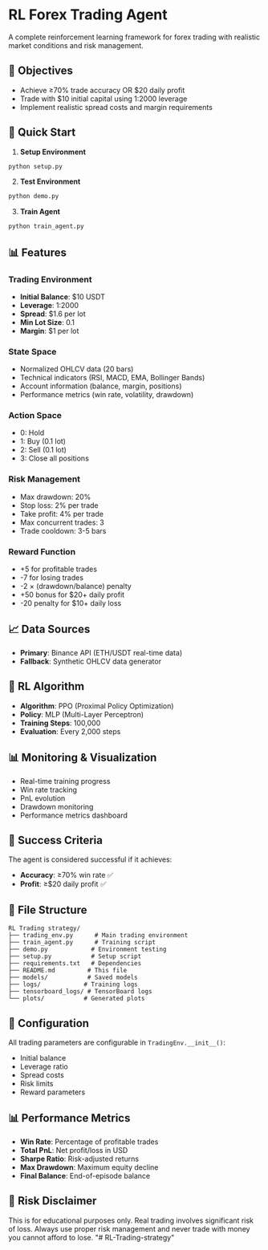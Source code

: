 # RL Forex Trading Agent

A complete reinforcement learning framework for forex trading with realistic market conditions and risk management.

## 🎯 Objectives
- Achieve ≥70% trade accuracy OR $20 daily profit
- Trade with $10 initial capital using 1:2000 leverage
- Implement realistic spread costs and margin requirements

## 🚀 Quick Start

1. **Setup Environment**
```bash
python setup.py
```

2. **Test Environment**
```bash
python demo.py
```

3. **Train Agent**
```bash
python train_agent.py
```

## 📊 Features

### Trading Environment
- **Initial Balance**: $10 USDT
- **Leverage**: 1:2000
- **Spread**: $1.6 per lot
- **Min Lot Size**: 0.1
- **Margin**: $1 per lot

### State Space
- Normalized OHLCV data (20 bars)
- Technical indicators (RSI, MACD, EMA, Bollinger Bands)
- Account information (balance, margin, positions)
- Performance metrics (win rate, volatility, drawdown)

### Action Space
- 0: Hold
- 1: Buy (0.1 lot)
- 2: Sell (0.1 lot)  
- 3: Close all positions

### Risk Management
- Max drawdown: 20%
- Stop loss: 2% per trade
- Take profit: 4% per trade
- Max concurrent trades: 3
- Trade cooldown: 3-5 bars

### Reward Function
- +5 for profitable trades
- -7 for losing trades
- -2 × (drawdown/balance) penalty
- +50 bonus for $20+ daily profit
- -20 penalty for $10+ daily loss

## 📈 Data Sources
- **Primary**: Binance API (ETH/USDT real-time data)
- **Fallback**: Synthetic OHLCV data generator

## 🧠 RL Algorithm
- **Algorithm**: PPO (Proximal Policy Optimization)
- **Policy**: MLP (Multi-Layer Perceptron)
- **Training Steps**: 100,000
- **Evaluation**: Every 2,000 steps

## 📊 Monitoring & Visualization
- Real-time training progress
- Win rate tracking
- PnL evolution
- Drawdown monitoring
- Performance metrics dashboard

## 🎯 Success Criteria
The agent is considered successful if it achieves:
- **Accuracy**: ≥70% win rate ✅
- **Profit**: ≥$20 daily profit ✅

## 📁 File Structure
```
RL Trading strategy/
├── trading_env.py      # Main trading environment
├── train_agent.py      # Training script
├── demo.py            # Environment testing
├── setup.py           # Setup script
├── requirements.txt   # Dependencies
├── README.md         # This file
├── models/           # Saved models
├── logs/            # Training logs
├── tensorboard_logs/ # TensorBoard logs
└── plots/           # Generated plots
```

## 🔧 Configuration
All trading parameters are configurable in `TradingEnv.__init__()`:
- Initial balance
- Leverage ratio
- Spread costs
- Risk limits
- Reward parameters

## 📊 Performance Metrics
- **Win Rate**: Percentage of profitable trades
- **Total PnL**: Net profit/loss in USD
- **Sharpe Ratio**: Risk-adjusted returns
- **Max Drawdown**: Maximum equity decline
- **Final Balance**: End-of-episode balance

## 🚨 Risk Disclaimer
This is for educational purposes only. Real trading involves significant risk of loss. Always use proper risk management and never trade with money you cannot afford to lose.
"# RL-Trading-strategy" 

